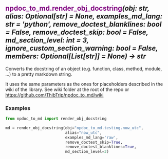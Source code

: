 ## <span style="color:purple">npdoc\_to\_md.render\_obj\_docstring</span>_(obj: str, alias: Optional[str] = None, examples\_md\_lang: str = 'python', remove\_doctest\_blanklines: bool = False, remove\_doctest\_skip: bool = False, md\_section\_level: int = 3, ignore\_custom\_section\_warning: bool = False, members: Optional[List[str]] = None) -> str_

Converts the docstring of an object (e.g. function, class, method, module, ...)
to a pretty markdown string.

It uses the same parameters as the ones for placeholders described
in the wiki of the library.
See wiki folder at the root of the repo or https://github.com/ThibTrip/npdoc_to_md/wiki

### Examples

```python
from npdoc_to_md import render_obj_docstring

md = render_obj_docstring(obj="npdoc_to_md.testing.now_utc",
                          alias="now_utc",
                          examples_md_lang='raw',
                          remove_doctest_skip=True,
                          remove_doctest_blanklines=True,
                          md_section_level=3)
```